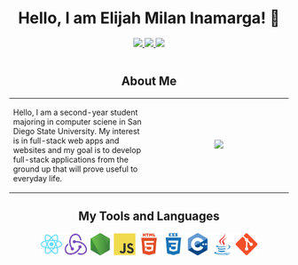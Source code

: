 <div align="center">
  <h1>
    Hello, I am Elijah Milan Inamarga! 👋
  </h1>
  <div>
    <a href="https://www.linkedin.com/in/elijahmilan-inamarga/" target="_blank">
      <img src="https://img.shields.io/badge/LinkedIn-0072b1?logo=linkedin&logoColor=white&style=flat"/>
    </a>
    <a href="https://www.instagram.com/gazizova_xeniya" target="_blank">
      <img src="https://img.shields.io/badge/Instagram-962fbf?logo=instagram&logoColor=white&style=flat"/>
    </a>
    <a href="https://discord.com/users/693168391644512286" target="_blank">
      <img src="https://img.shields.io/badge/Discord-7289DA?logo=discord&logoColor=white&style=flat"/>
    </a>
  </div>
  <br/>
  <h2 >About Me</h2>
  <table width="100%">
    <tr>
      <td align="left">
        <p>
          Hello, I am a second-year student majoring in computer sciene in San Diego State University. My interest is in full-stack web apps and websites and my goal is to develop full-stack applications from the ground up that will prove useful to everyday life.
        </p>
      </td>
      <td align="center" width="50%">
        <img src="https://encrypted-tbn0.gstatic.com/images?q=tbn:ANd9GcRU9Obofy-DqhDfwEaKcqs1hN_cDaNq4JsNzA&s"/>
      </td>
    </tr>
  </table>
  <div>
    <h2>My Tools and Languages</h2>
    <img src="https://github.com/devicons/devicon/blob/master/icons/react/react-original.svg" alt="html5" width="40" height="40"/>
    <img src="https://github.com/devicons/devicon/blob/master/icons/redux/redux-original.svg" alt="html5" width="40" height="40"/>
    <img src="https://github.com/devicons/devicon/blob/master/icons/nodejs/nodejs-original.svg" alt="css" width="40" height="40"/>
    <img src="https://github.com/devicons/devicon/blob/master/icons/javascript/javascript-original.svg" alt="css" width="40" height="40"/>
    <img src="https://github.com/devicons/devicon/blob/master/icons/html5/html5-plain-wordmark.svg" alt="html5" width="40" height="40"/>
    <img src="https://github.com/devicons/devicon/blob/master/icons/css3/css3-plain-wordmark.svg" alt="css" width="40" height="40"/>
    <img src="https://github.com/devicons/devicon/blob/master/icons/cplusplus/cplusplus-original.svg" alt="css" width="40" height="40"/>
    <img src="https://github.com/devicons/devicon/blob/master/icons/java/java-original.svg" alt="css" width="40" height="40"/>
    <img src="https://github.com/devicons/devicon/blob/master/icons/git/git-original.svg" alt="css" width="40" height="40"/>
  </div>
</div>
